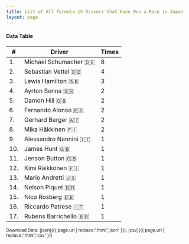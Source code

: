 ```yaml
---
title: List of All Formula 1® Drivers that Have Won a Race in Japan
layout: page
---
```


<canvas id="chart" width="400" height="180"></canvas>
<script>
var data = {
    "datasets": [
        {
            "backgroundColor": "#f3a935",
            "borderColor": "#f68639",
            "borderWidth": 1,
            "data": [
                8.0,
                4.0,
                3.0,
                2.0,
                2.0,
                2.0,
                2.0,
                2.0,
                1.0,
                1.0,
                1.0,
                1.0,
                1.0,
                1.0,
                1.0,
                1.0,
                1.0
            ],
            "label": "Times"
        }
    ],
    "labels": [
        "Michael Schumacher 🇩🇪",
        "Sebastian Vettel 🇩🇪",
        "Lewis Hamilton 🇬🇧",
        "Ayrton Senna 🇧🇷",
        "Damon Hill 🇬🇧",
        "Fernando Alonso 🇪🇸",
        "Gerhard Berger 🇦🇹",
        "Mika Häkkinen 🇫🇮",
        "Alessandro Nannini 🇮🇹",
        "James Hunt 🇬🇧",
        "Jenson Button 🇬🇧",
        "Kimi Räikkönen 🇫🇮",
        "Mario Andretti 🇺🇸",
        "Nelson Piquet 🇧🇷",
        "Nico Rosberg 🇩🇪",
        "Riccardo Patrese 🇮🇹",
        "Rubens Barrichello 🇧🇷"
    ]
};
var options = {
  legend: {
    display: false
  },
  scales: {
    xAxes: [{
      ticks: {
        beginAtZero: true,
        maxRotation: 180,
        display: window.innerWidth > 800
      }
    }],
    yAxes: [{
      ticks: {
        beginAtZero: true
      }
    }]
  },
  onResize: function(chart, size) {
    chart.options.scales.xAxes[0].ticks.display = size.width > 800;
  }
};
new Chart("chart", {
    data: data,
    type: 'bar',
    options: options
});
</script>



#### Data Table

| # | Driver | Times |
|--|--|--|
| 1. | Michael Schumacher 🇩🇪 | 8 |
| 2. | Sebastian Vettel 🇩🇪 | 4 |
| 3. | Lewis Hamilton 🇬🇧 | 3 |
| 4. | Ayrton Senna 🇧🇷 | 2 |
| 5. | Damon Hill 🇬🇧 | 2 |
| 6. | Fernando Alonso 🇪🇸 | 2 |
| 7. | Gerhard Berger 🇦🇹 | 2 |
| 8. | Mika Häkkinen 🇫🇮 | 2 |
| 9. | Alessandro Nannini 🇮🇹 | 1 |
| 10. | James Hunt 🇬🇧 | 1 |
| 11. | Jenson Button 🇬🇧 | 1 |
| 12. | Kimi Räikkönen 🇫🇮 | 1 |
| 13. | Mario Andretti 🇺🇸 | 1 |
| 14. | Nelson Piquet 🇧🇷 | 1 |
| 15. | Nico Rosberg 🇩🇪 | 1 |
| 16. | Riccardo Patrese 🇮🇹 | 1 |
| 17. | Rubens Barrichello 🇧🇷 | 1 |

<small>Download Data: [json]({{ page.url | replace:'.html','.json' }}), [csv]({{ page.url | replace:'.html','.csv' }})</small>
